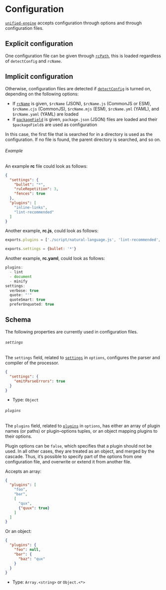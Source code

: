 # Configuration

[`unified-engine`][api] accepts configuration through options and through
configuration files.

## Explicit configuration

One configuration file can be given through [`rcPath`][rc-path], this is loaded
regardless of `detectConfig` and `rcName`.

## Implicit configuration

Otherwise, configuration files are detected if [`detectConfig`][detect-config]
is turned on, depending on the following options:

*   If [`rcName`][rc-name] is given, `$rcName` (JSON), `$rcName.js` (CommonJS or
    ESM), `$rcName.cjs` (CommonJS), `$rcName.mjs` (ESM), `$rcName.yml` (YAML),
    and `$rcName.yaml` (YAML) are loaded
*   If [`packageField`][package-field] is given, `package.json` (JSON) files
    are loaded and their `$packageField`s are used as configuration

In this case, the first file that is searched for in a directory is used as the
configuration.
If no file is found, the parent directory is searched, and so on.

###### Example

An example **rc** file could look as follows:

```json
{
  "settings": {
    "bullet": "*",
    "ruleRepetition": 3,
    "fences": true
  },
  "plugins": [
    "inline-links",
    "lint-recommended"
  ]
}
```

Another example, **rc.js**, could look as follows:

```js
exports.plugins = ['./script/natural-language.js', 'lint-recommended', 'license']

exports.settings = {bullet: '*'}
```

Another example, **rc.yaml**, could look as follows:

```js
plugins:
  - lint
  - document
  - minify
settings:
  verbose: true
  quote: "'"
  quoteSmart: true
  preferUnquoted: true
```

## Schema

The following properties are currently used in configuration files.

###### `settings`

The `settings` field, related to [`settings`][settings] in `options`, configures
the parser and compiler of the processor.

```json
{
  "settings": {
    "emitParseErrors": true
  }
}
```

*   Type: `Object`

###### `plugins`

The `plugins` field, related to [`plugins`][plugins] in `options`, has either an
array of plugin names (or paths) or plugin–options tuples, or an object mapping
plugins to their options.

Plugin options can be `false`, which specifies that a plugin should not be used.
In all other cases, they are treated as an object, and merged by the cascade.
Thus, it’s possible to specify part of the options from one configuration file,
and overwrite or extend it from another file.

Accepts an array:

```json
{
  "plugins": [
    "foo",
    "bar",
    [
      "qux",
      {"quux": true}
    ]
  ]
}
```

Or an object:

```json
{
  "plugins": {
    "foo": null,
    "bar": {
      "baz": "qux"
    }
  }
}
```

*   Type: `Array.<string>` or `Object.<*>`

<!-- Definitions -->

[api]: ../readme.md#api

[rc-path]: options.md#optionsrcpath

[settings]: options.md#optionssettings

[detect-config]: options.md#optionsdetectconfig

[rc-name]: options.md#optionsrcname

[package-field]: options.md#optionspackagefield

[plugins]: options.md#optionsplugins
